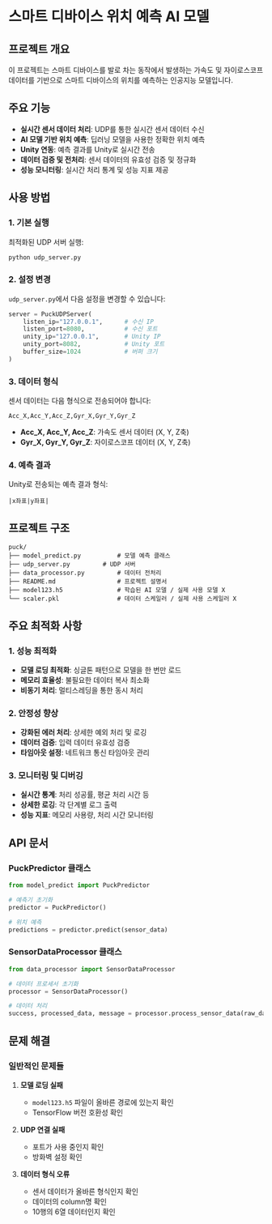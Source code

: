 # 스마트 디바이스 위치 예측 AI 모델

## 프로젝트 개요

이 프로젝트는 스마트 디바이스를 발로 차는 동작에서 발생하는 가속도 및 자이로스코프 데이터를 기반으로 스마트 디바이스의 위치를 예측하는 인공지능 모델입니다.

## 주요 기능

- **실시간 센서 데이터 처리**: UDP를 통한 실시간 센서 데이터 수신
- **AI 모델 기반 위치 예측**: 딥러닝 모델을 사용한 정확한 위치 예측
- **Unity 연동**: 예측 결과를 Unity로 실시간 전송
- **데이터 검증 및 전처리**: 센서 데이터의 유효성 검증 및 정규화
- **성능 모니터링**: 실시간 처리 통계 및 성능 지표 제공

## 사용 방법

### 1. 기본 실행

최적화된 UDP 서버 실행:
```bash
python udp_server.py
```

### 2. 설정 변경

`udp_server.py`에서 다음 설정을 변경할 수 있습니다:

```python
server = PuckUDPServer(
    listen_ip="127.0.0.1",      # 수신 IP
    listen_port=8080,           # 수신 포트
    unity_ip="127.0.0.1",       # Unity IP
    unity_port=8082,            # Unity 포트
    buffer_size=1024            # 버퍼 크기
)
```

### 3. 데이터 형식

센서 데이터는 다음 형식으로 전송되어야 합니다:
```
Acc_X,Acc_Y,Acc_Z,Gyr_X,Gyr_Y,Gyr_Z
```

- **Acc_X, Acc_Y, Acc_Z**: 가속도 센서 데이터 (X, Y, Z축)
- **Gyr_X, Gyr_Y, Gyr_Z**: 자이로스코프 데이터 (X, Y, Z축)

### 4. 예측 결과

Unity로 전송되는 예측 결과 형식:
```
|x좌표|y좌표|
```

## 프로젝트 구조

```
puck/
├── model_predict.py          # 모델 예측 클래스
├── udp_server.py         # UDP 서버
├── data_processor.py         # 데이터 전처리
├── README.md                 # 프로젝트 설명서
├── model123.h5               # 학습된 AI 모델 / 실제 사용 모델 X
└── scaler.pkl                # 데이터 스케일러 / 실제 사용 스케일러 X
```

## 주요 최적화 사항

### 1. 성능 최적화
- **모델 로딩 최적화**: 싱글톤 패턴으로 모델을 한 번만 로드
- **메모리 효율성**: 불필요한 데이터 복사 최소화
- **비동기 처리**: 멀티스레딩을 통한 동시 처리

### 2. 안정성 향상
- **강화된 에러 처리**: 상세한 예외 처리 및 로깅
- **데이터 검증**: 입력 데이터 유효성 검증
- **타임아웃 설정**: 네트워크 통신 타임아웃 관리

### 3. 모니터링 및 디버깅
- **실시간 통계**: 처리 성공률, 평균 처리 시간 등
- **상세한 로깅**: 각 단계별 로그 출력
- **성능 지표**: 메모리 사용량, 처리 시간 모니터링

## API 문서

### PuckPredictor 클래스

```python
from model_predict import PuckPredictor

# 예측기 초기화
predictor = PuckPredictor()

# 위치 예측
predictions = predictor.predict(sensor_data)
```

### SensorDataProcessor 클래스

```python
from data_processor import SensorDataProcessor

# 데이터 프로세서 초기화
processor = SensorDataProcessor()

# 데이터 처리
success, processed_data, message = processor.process_sensor_data(raw_data)
```

## 문제 해결

### 일반적인 문제들

1. **모델 로딩 실패**
   - `model123.h5` 파일이 올바른 경로에 있는지 확인
   - TensorFlow 버전 호환성 확인

2. **UDP 연결 실패**
   - 포트가 사용 중인지 확인
   - 방화벽 설정 확인

3. **데이터 형식 오류**
   - 센서 데이터가 올바른 형식인지 확인
   - 데이터의 column명 확인
   - 10행의 6열 데이터인지 확인